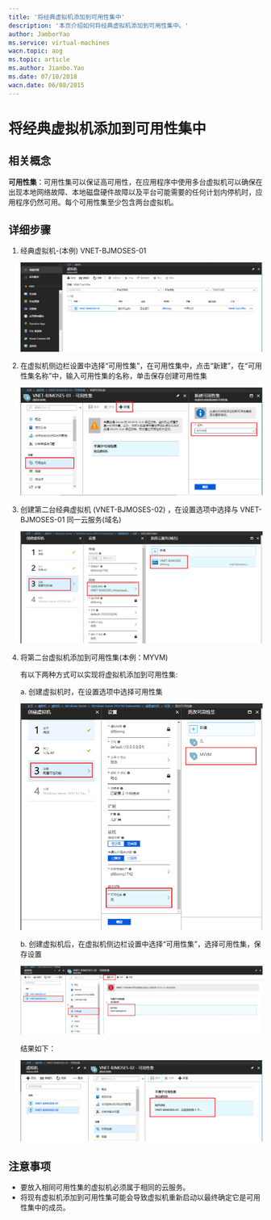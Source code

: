 ```yaml
---
title: '将经典虚拟机添加到可用性集中'
description: '本页介绍如何将经典虚拟机添加到可用性集中。'
author: JamborYao
ms.service: virtual-machines
wacn.topic: aog
ms.topic: article
ms.author: Jianbo.Yao
ms.date: 07/10/2018
wacn.date: 06/08/2015
---
```


# 将经典虚拟机添加到可用性集中

## <a id="concept"></a>相关概念

**可用性集**：可用性集可以保证高可用性，在应用程序中使用多台虚拟机可以确保在出现本地网络故障、本地磁盘硬件故障以及平台可能需要的任何计划内停机时，应用程序仍然可用。每个可用性集至少包含两台虚拟机。

## <a id="detail"></a>详细步骤

1. 经典虚拟机-(本例) VNET-BJMOSES-01

    ![](./media/aog-virtual-machines-add-vm-to-availability-group/choose-vm.PNG)

2. 在虚拟机侧边栏设置中选择“可用性集”，在可用性集中，点击“新建”，在“可用性集名称”中，输入可用性集的名称，单击保存创建可用性集

    ![](./media/aog-virtual-machines-add-vm-to-availability-group/open-vm-config.PNG)

3. 创建第二台经典虚拟机 (VNET-BJMOSES-02) ，在设置选项中选择与 VNET-BJMOSES-01 同一云服务(域名)

    ![](./media/aog-virtual-machines-add-vm-to-availability-group/choose-cloud-service.PNG)

4. 将第二台虚拟机添加到可用性集(本例：MYVM)

    有以下两种方式可以实现将虚拟机添加到可用性集:

    a. 创建虚拟机时，在设置选项中选择可用性集

    ![](./media/aog-virtual-machines-add-vm-to-availability-group/add-to-availabilityset1.PNG)

    b. 创建虚拟机后，在虚拟机侧边栏设置中选择“可用性集”，选择可用性集，保存设置

    ![](./media/aog-virtual-machines-add-vm-to-availability-group/add-to-availabilityset2.PNG)

    结果如下：

    ![](./media/aog-virtual-machines-add-vm-to-availability-group/result.PNG)

## <a id="note"></a>注意事项

- 要放入相同可用性集的虚拟机必须属于相同的云服务。
- 将现有虚拟机添加到可用性集可能会导致虚拟机重新启动以最终确定它是可用性集中的成员。